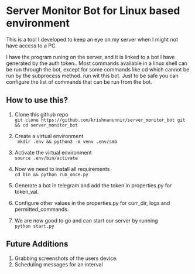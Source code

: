 # Server Monitor Bot for Linux based environment

This is a tool I developed to keep an eye on my server when I might not have access to a PC.

I have the program runing on the server, and it is linked to a bot I have generated by the auth token.. Most commands available in a linux shell can be run through the bot, except for some commands like cd which cannot be run by the subprocess method.
run wit this bot. Just to be safe you can configure the list of commands that can be run from the bot. 

## How to use this?
1. Clone this github repo  
```git clone https://github.com/krishnanunnir/server_monitor_bot git && cd server_monitor_bot```

2. Create a virtual environment  
``` mkdir .env && python3 -m venv .env/smb```

3. Activate the virtual environment  
```source .env/bin/activate```

4. Now we need to install all requirements  
```cd bin && python run_once.py```

5. Generate a bot in telegram and add the token in properties.py for token_val.

6. Configure other values in the properties.py for curr_dir, logs and permitted_commands.

7. We are now good to go and can start our server by running  
```python start.py```

## Future Additions
1. Grabbing screenshots of the users device.
2. Scheduling messages for an interval